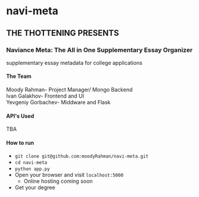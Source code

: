 # navi-meta
## THE THOTTENING PRESENTS
### Naviance Meta: The All in One Supplementary Essay Organizer  


supplementary essay metadata for college applications

#### The Team
Moody Rahman- Project Manager/ Mongo Backend  
Ivan Galakhov- Frontend and UI  
Yevgeniy Gorbachev- Middware and Flask  

#### API's Used
TBA

#### How to run
- `git clone git@github.com:moodyRahman/navi-meta.git`
- `cd navi-meta`
- `python app.py`
- Open your browser and visit `localhost:5000`
  - Online hosting coming soon
- Get your degree
